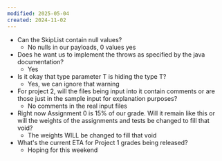 ```yaml
---
modified: 2025-05-04
created: 2024-11-02
---
```

- Can the SkipList contain null values?
	- No nulls in our payloads, 0 values yes
- Does he want us to implement the throws as specified by the java documentation?
	- Yes
- Is it okay that type parameter T is hiding the type T?
	- Yes, we can ignore that warning
- For project 2, will the files being input into it contain comments or are those just in the sample input for explanation purposes?
	- No comments in the real input files
- Right now Assignment 0 is 15% of our grade. Will it remain like this or will the weights of the assignments and tests be changed to fill that void?
	- The weights WILL be changed to fill that void
- What's the current ETA for Project 1 grades being released?
	- Hoping for this weekend
